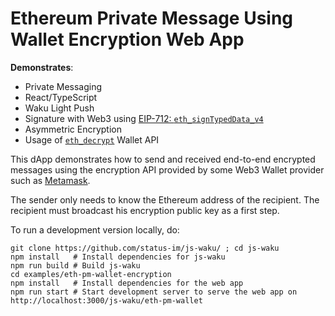 # Ethereum Private Message Using Wallet Encryption Web App

**Demonstrates**:

- Private Messaging
- React/TypeScript
- Waku Light Push
- Signature with Web3 using [EIP-712: `eth_signTypedData_v4`](https://eips.ethereum.org/EIPS/eip-712)
- Asymmetric Encryption
- Usage of [`eth_decrypt`](https://docs.metamask.io/guide/rpc-api.html#eth-decrypt) Wallet API

This dApp demonstrates how to send and received end-to-end encrypted messages
using the encryption API provided by some Web3 Wallet provider such as [Metamask](https://metamask.io/).

The sender only needs to know the Ethereum address of the recipient.
The recipient must broadcast his encryption public key as a first step.

To run a development version locally, do:

```shell
git clone https://github.com/status-im/js-waku/ ; cd js-waku
npm install   # Install dependencies for js-waku
npm run build # Build js-waku
cd examples/eth-pm-wallet-encryption   
npm install   # Install dependencies for the web app
npm run start # Start development server to serve the web app on http://localhost:3000/js-waku/eth-pm-wallet
```
